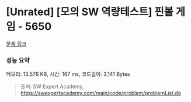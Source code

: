 # [Unrated] [모의 SW 역량테스트] 핀볼 게임 - 5650 

[문제 링크](https://swexpertacademy.com/main/code/problem/problemDetail.do?contestProbId=AWXRF8s6ezEDFAUo) 

### 성능 요약

메모리: 13,576 KB, 시간: 167 ms, 코드길이: 3,141 Bytes



> 출처: SW Expert Academy, https://swexpertacademy.com/main/code/problem/problemList.do
